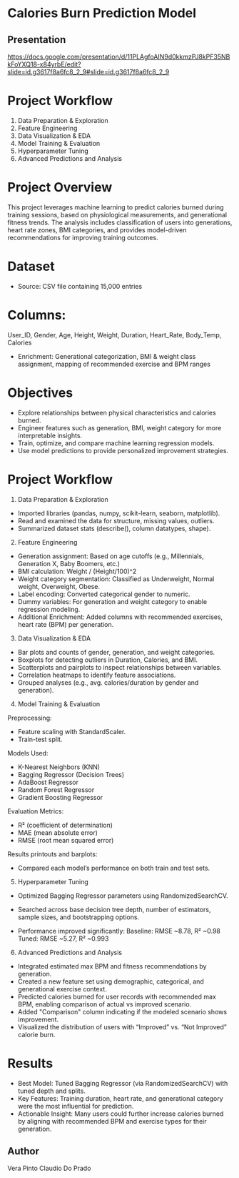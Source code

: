 # Calories Burn Prediction Model

## Presentation
https://docs.google.com/presentation/d/11PLAgfoAIN9d0kkmzPJ8kPF35NBkFoYXQ18-x84yrbE/edit?slide=id.g3617f8a6fc8_2_9#slide=id.g3617f8a6fc8_2_9

# Project Workflow
1. Data Preparation & Exploration
2. Feature Engineering
3. Data Visualization & EDA
4. Model Training & Evaluation
5. Hyperparameter Tuning
6. Advanced Predictions and Analysis
   
# Project Overview
This project leverages machine learning to predict calories burned during training sessions, based on physiological measurements, and generational fitness trends. The analysis includes classification of users into generations, heart rate zones, BMI categories, and provides model-driven recommendations for improving training outcomes.

# Dataset
* Source: CSV file containing 15,000 entries

# Columns:  
User_ID, Gender, Age, Height, Weight, Duration, Heart_Rate, Body_Temp, Calories

* Enrichment: Generational categorization, BMI & weight class assignment, mapping of recommended exercise and BPM ranges

# Objectives
* Explore relationships between physical characteristics and calories burned.
* Engineer features such as generation, BMI, weight category for more interpretable insights.
* Train, optimize, and compare machine learning regression models.
* Use model predictions to provide personalized improvement strategies.

# Project Workflow

1. Data Preparation & Exploration

* Imported libraries (pandas, numpy, scikit-learn, seaborn, matplotlib).
* Read and examined the data for structure, missing values, outliers.
* Summarized dataset stats (describe(), column datatypes, shape).

2. Feature Engineering

* Generation assignment: Based on age cutoffs (e.g., Millennials, Generation X, Baby Boomers, etc.)
* BMI calculation: Weight / (Height/100)^2
* Weight category segmentation: Classified as Underweight, Normal weight, Overweight, Obese.
* Label encoding: Converted categorical gender to numeric.
* Dummy variables: For generation and weight category to enable regression modeling.
* Additional Enrichment: Added columns with recommended exercises, heart rate (BPM) per generation.


3. Data Visualization & EDA

* Bar plots and counts of gender, generation, and weight categories.
* Boxplots for detecting outliers in Duration, Calories, and BMI.
* Scatterplots and pairplots to inspect relationships between variables.
* Correlation heatmaps to identify feature associations.
* Grouped analyses (e.g., avg. calories/duration by gender and generation).

4. Model Training & Evaluation
   
Preprocessing:
* Feature scaling with StandardScaler.
* Train-test split.

Models Used:
* K-Nearest Neighbors (KNN)
* Bagging Regressor (Decision Trees)
* AdaBoost Regressor
* Random Forest Regressor
* Gradient Boosting Regressor

Evaluation Metrics:
* R² (coefficient of determination)
* MAE (mean absolute error)
* RMSE (root mean squared error)

Results printouts and barplots:
* Compared each model’s performance on both train and test sets.

5. Hyperparameter Tuning
    
* Optimized Bagging Regressor parameters using RandomizedSearchCV.
* Searched across base decision tree depth, number of estimators, sample sizes, and bootstrapping options.

* Performance improved significantly:
  Baseline: RMSE ~8.78, R² ~0.98
  Tuned: RMSE ~5.27, R² ~0.993
  
6. Advanced Predictions and Analysis
   
* Integrated estimated max BPM and fitness recommendations by generation.
* Created a new feature set using demographic, categorical, and generational exercise context.
* Predicted calories burned for user records with recommended max BPM, enabling comparison of actual vs improved scenario.
* Added "Comparison" column indicating if the modeled scenario shows improvement.
* Visualized the distribution of users with “Improved” vs. “Not Improved” calorie burn.

# Results
* Best Model: Tuned Bagging Regressor (via RandomizedSearchCV) with tuned depth and splits.
* Key Features: Training duration, heart rate, and generational category were the most influential for prediction.
* Actionable Insight: Many users could further increase calories burned by aligning with recommended BPM and exercise types for their generation.

## Author
Vera Pinto  Claudio Do Prado

